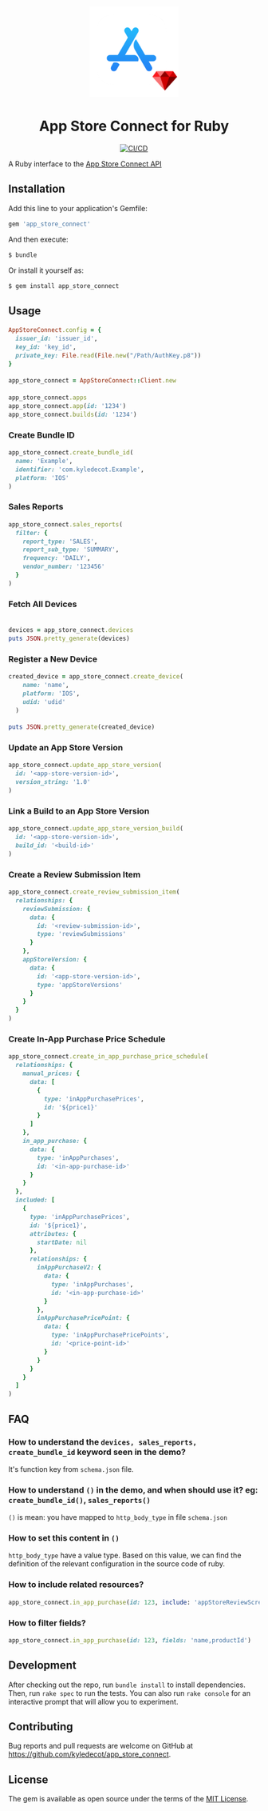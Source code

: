 

<div align="center">
  <img src="assets/banner.png">

  <h1>App Store Connect for Ruby</h1>

[![CI/CD](https://github.com/kyledecot/app_store_connect/actions/workflows/default.yml/badge.svg)](https://github.com/kyledecot/app_store_connect/actions/workflows/default.yml)
</div>



A Ruby interface to the [App Store Connect API](https://developer.apple.com/app-store-connect/api/)

## Installation

Add this line to your application's Gemfile:

```Ruby
gem 'app_store_connect'
```

And then execute:

```Bash
$ bundle
```

Or install it yourself as:

```Bash
$ gem install app_store_connect
```

## Usage

```ruby
AppStoreConnect.config = {
  issuer_id: 'issuer_id',
  key_id: 'key_id',
  private_key: File.read(File.new("/Path/AuthKey.p8"))
}

app_store_connect = AppStoreConnect::Client.new

app_store_connect.apps 
app_store_connect.app(id: '1234')
app_store_connect.builds(id: '1234')
```

### Create Bundle ID

```ruby
app_store_connect.create_bundle_id(
  name: 'Example', 
  identifier: 'com.kyledecot.Example', 
  platform: 'IOS'
) 
```

### Sales Reports

```ruby
app_store_connect.sales_reports(
  filter: {
    report_type: 'SALES',
    report_sub_type: 'SUMMARY',
    frequency: 'DAILY',
    vendor_number: '123456'
  }
)
```

### Fetch All Devices

```ruby

devices = app_store_connect.devices
puts JSON.pretty_generate(devices)

```

### Register a New Device

```ruby
created_device = app_store_connect.create_device(
    name: 'name',
    platform: 'IOS',
    udid: 'udid'
  )

puts JSON.pretty_generate(created_device)
```

### Update an App Store Version

```ruby
app_store_connect.update_app_store_version(
  id: '<app-store-version-id>', 
  version_string: '1.0'
)
```

### Link a Build to an App Store Version

```ruby
app_store_connect.update_app_store_version_build(
  id: '<app-store-version-id>', 
  build_id: '<build-id>'
)
```

### Create a Review Submission Item

```ruby
app_store_connect.create_review_submission_item(
  relationships: {
    reviewSubmission: {
      data: {
        id: '<review-submission-id>', 
        type: 'reviewSubmissions'
      }
    },
    appStoreVersion: {
      data: {
        id: '<app-store-version-id>', 
        type: 'appStoreVersions'
      }
    }
  }
)
```

### Create In-App Purchase Price Schedule

```ruby
app_store_connect.create_in_app_purchase_price_schedule(
  relationships: {
    manual_prices: {
      data: [
        {
          type: 'inAppPurchasePrices',
          id: '${price1}'
        }
      ]
    },
    in_app_purchase: {
      data: {
        type: 'inAppPurchases',
        id: '<in-app-purchase-id>'
      }
    }
  }, 
  included: [
    {
      type: 'inAppPurchasePrices',
      id: '${price1}',
      attributes: {
        startDate: nil
      },
      relationships: {
        inAppPurchaseV2: {
          data: {
            type: 'inAppPurchases',
            id: '<in-app-purchase-id>'
          }
        },
        inAppPurchasePricePoint: {
          data: {
            type: 'inAppPurchasePricePoints',
            id: '<price-point-id>'
          }
        }
      }
    }
  ]
)
```

## FAQ

### How to understand the `devices, sales_reports, create_bundle_id` keyword seen in the demo?

It's function key from `schema.json` file.

### How to understand `()` in the demo, and when should use it? eg: `create_bundle_id()`, `sales_reports()`

`()` is mean: you have mapped to `http_body_type` in file `schema.json`

### How to set this content in `()`

`http_body_type` have a value type. Based on this value, we can find the definition of the relevant configuration in the source code of ruby.

### How to include related resources?

```ruby
app_store_connect.in_app_purchase(id: 123, include: 'appStoreReviewScreenshot,pricePoints')
```

### How to filter fields?

```ruby
app_store_connect.in_app_purchase(id: 123, fields: 'name,productId')
```

## Development

After checking out the repo, run `bundle install` to install dependencies. Then, run `rake spec` to run the tests. You can also run `rake console` for an interactive prompt that will allow you to experiment.

## Contributing

Bug reports and pull requests are welcome on GitHub at https://github.com/kyledecot/app_store_connect.

## License

The gem is available as open source under the terms of the [MIT License](https://opensource.org/licenses/MIT).
